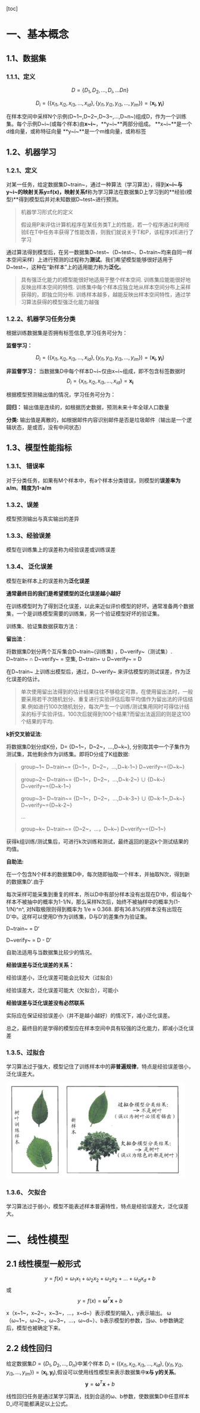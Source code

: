 [toc]



# 一、基本概念

## 1.1、数据集

### 1.1.1、定义

$$
D = \{D_1,D_2,...,D_i,...Dn\}
$$

$$
D_i = (\{x_{i1},x_{i2},x_{i3},...,x_{id}\},\{y_{i1},y_{i2},y_{i3},...,y_{im}\})=(\mathbf{x_i},\mathbf{y_i})
$$

在样本空间中采样N个示例(D~1~,D~2~,D~3~,...,D~n~)组成D，作为一个训练集。每个示例D~i~(或每个样本)由**x~i~**，**y~i~**两部分组成。
**x~i~**是一个d维向量，或称特征向量
**y~i~**是一个m维向量，或称标签

## 1.2、机器学习
### 1.2.1、定义

对某一任务，给定数据集D~train~，通过一种算法（学习算法），得到**x~i~**与**y~i~**的映射关系y=f(x)，映射关系**f**称为学习算法在数据集D上学习到的**经验(模型)**得到模型后并对未知数据D~test~进行预测。

> 机器学习形式化的定义
>
> 假设用P来评估计算机程序在某任务类T上的性能，若一个程序通过利用经验E在T中任务丰获得了性能改善，则我们就说关于T和P，该程序对E进行了学习

通过算法得到模型后，在另一数据集D~test~（D~test~、D~train~均来自同一样本空间采样）上进行预测的过程称为**测试**。我们希望模型能够很好适用于D~test~，这种在“新样本”上的适用能力称为**泛化**。

>具有强泛化能力的模型能很好地适用于整个样本空间.
>训练集应能能很好地反映出样本空间的特性.
>训练集中每个样本应独立地从样本空间分布上采样获得的，即独立同分布.
>训练样本越多，越能反映出样本空间特性，通过学习算法获得的模型强泛化能力越强



### 1.2.2、机器学习任务分类

根据训练数据集是否拥有标签信息,学习任务可分为：

**监督学习：**

$$
D_i = (\{x_{i1},x_{i2},x_{i3},...,x_{id}\},\{y_{i1},y_{i2},y_{i3},...,y_{im}\})=(\mathbf{x_i},\mathbf{y_i})
$$

**非监督学习：**
当数据集D中每个样本D~i~仅由x~i~组成，即不包含标签数据时
$$
D_i = \{x_{i1},x_{i2},x_{i3},...,x_{id}\}=\mathbf{x_i}
$$

根据模型预测输出值的情况，学习任务可分为：

**回归：**
输出值是连续的，如根据历史数据，预测未来十年全球人口数量

**分类:**
输出值是离散的，如根据邮件内容识别邮件是否是垃圾邮件（输出是一个逻辑状态，是或否，没有中间状态）




## 1.3、模型性能指标

### 1.3.1、 错误率
对于分类任务，如果有M个样本中，有a个样本分类错误，则模型的**误差率为a/m**。**精度为1-a/m**

### 1.3.2、误差

模型预测输出与真实输出的差异

### 1.3.3、经验误差

模型在训练集上的误差称为经验误差或训练误差

### 1.3.4、 泛化误差

模型在新样本上的误差称为**泛化误差**

**通常最终目的我们是希望模型的泛化误差越小越好**

在训练模型时为了得到泛化误差，以此来近似评价模型的好坏。通常准备两个数据集，一个是训练模型需要的训练集，另一个验证模型好坏的验证集。

训练集、验证集数据获取方法：

**留出法**：

将数据集D划分两个互斥集合D~train~(训练集) ，D~verify~（测试集）.  D~train~ ∩ D~verify~ = 空集,  D~train~ ∪ D~verify~ = D

在D~train~ 上训练出模型后，通过，D~verify~ 来评估模型的测试误差，作为泛化误差的估计。

 > 单次使用留出法得到的估计结果往往不够稳定可靠，在使用留出法时，一般要采用若干次随机划分、重复进行实验评估后取平均值作为留出法的评估结果.例如进行100次随机划分，每次产生一个训练/测试集用同时可得估计结呆的标于实验评估，100次后就得到100个结果?而留出法返回的则是这100个结果的平均.

**k折交叉验证法**:

将数据集D划分成K份，D= {D~1~，D~2~，...,D~k~}, 分别取其中一个子集作为测试集，其他剩余作为训练集。即将D分成了K组数据:

  > group~1~
  > D~train~= {D~1~，D~2~，...,D~k-1~}   D~verify~={D~k~}
  >
  > group~2~
  > D~train~= {D~1~，D~2~，...,D~k-2~} ∪ {D~k~}   D~verify~={D~k-1~}
  >
  > group~3~
  > D~train~= {D~1~，D~2~，...,D~k-3~} ∪ {D~k-1~,D~k~}   D~verify~={D~k-2~}
  >
  > ...
  >
  > group~k~
  > D~train~= {D~2~，...，D~k~}   D~verify~={D~1~}

获得k组训练/测试集后，可进行k次训练和测试，最终返回的是这k个测试结果的均值。

**自助法:**

在一个包含N个样本的数据集D中，每次随即抽取一个样本，并抽取N次，得到新的数据集D'.由于

每次采样可能采集到重复的样本，所以D中有部分样本没有出现在D‘中，假设每个样本不被抽中的概率为1-1/N，那么采样N次后，始终不被抽样中的概率为(1-1/N)^n^, 对N取极限则得到概率为
1/e  ≈ 0.368. 即有36.8%的样本没有出现在D’中。这样可以使用D‘作为训练集，D与D’的差集作为验证集。

  D~train~ = D‘

  D~verify~  = D - D’

自助法适用与当数据集比较少的情况。

  

**经验误差与泛化误差的关系：**

经验误差小，泛化误差可能会比较大（过拟合）

经验误差大，泛化误差可能大（欠拟合），可能小

**经验误差与泛化误差没有必然联系**

实际应在保证经验误差小（并不是越小越好）的情况下，减小泛化误差。

总之，最终目的是学得的模型应在样本空间中具有较强的泛化能力，即减小泛化误差

### 1.3.5、过拟合
学习算法过于强大，模型记住了训练样本中的**非普遍规律**，特点是经验误差很小，泛化误差大。 


<img src="img\1.png" alt="1" style="zoom:85%;" />

### 1.3.6、 欠拟合
学习算法过于弱小，模型不能表述样本普遍特性，特点是经验误差大，泛化误差大。

# 二、线性模型
## 2.1 线性模型一般形式
$$
y=f(x) = \omega_1 x_1+ \omega_2 x_2+ \omega_2 x_2+...+ \omega_d x_d+b
$$
或
$$
y=f(x) = \pmb{\omega}^T\pmb{x}  + b
$$

x（x~1~，x~2~，x~3~，...，x~d~）表示模型的输入，y表示输出。
ω（ω~1~，ω~2~，ω~3~，...，ω~d~）、b表示模型的参数，当ω、b参数确定后，模型也被确定下来。



## 2.2 线性回归

给定数据集$D=\{D_1,D_2,...,D_n\}$中某个样本 $D_i = (\{x_{i1},x_{i2},x_{i3},...,x_{id}\},\{y_{i1},y_{i2},y_{i3},...,y_{im}\})=(\mathbf{x_i},\mathbf{y_i})$,假设可以使用线性模型来表示数据集中**x与 y的关系**。
$$
\pmb{y} =  \pmb{\omega}^T\pmb{x}  + b
$$

线性回归任务是通过某学习算法，找到合适的ω、b参数，使数据集D中任意样本D_i尽可能都满足以上公式。



